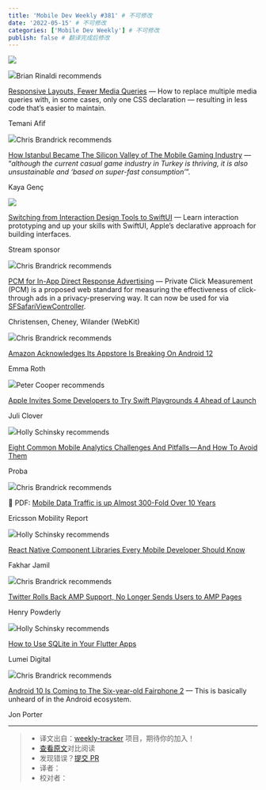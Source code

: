 ```yaml
---
title: 'Mobile Dev Weekly #381' # 不可修改
date: '2022-05-15' # 不可修改
categories: ['Mobile Dev Weekly'] # 不可修改
publish: false # 翻译完成后修改
---
```


![](https://res.cloudinary.com/cpress/image/upload/w_1280,e_sharpen:60/v1638531782/dxmin9oflqwbar08lwgp.jpg)

<!--以上是预览信息，图片一张或限制百字左右，前者优先，全文请使用二级及以下标题-->
<!-- more -->

![](https://cooperpress.s3.amazonaws.com/remotesynth.png)Brian Rinaldi recommends

[Responsive Layouts, Fewer Media Queries](https://mobiledevweekly.com/link/117097/web) — How to replace multiple media queries with, in some cases, only one CSS declaration — resulting in less code that’s easier to maintain.

Temani Afif

![](https://cooperpress.s3.amazonaws.com/chrisbrandrick.png)Chris Brandrick recommends

[How Istanbul Became The Silicon Valley of The Mobile Gaming Industry](https://mobiledevweekly.com/link/117098/web) — “_although the current casual game industry in Turkey is thriving, it is also unsustainable and ‘based on super-fast consumption’_”.

Kaya Genç

[![](https://copm.s3.amazonaws.com/f4349313.png)](https://mobiledevweekly.com/link/117099/web)

[Switching from Interaction Design Tools to SwiftUI](https://mobiledevweekly.com/link/117099/web) — Learn interaction prototyping and up your skills with SwiftUI, Apple’s declarative approach for building interfaces.

Stream sponsor

![](https://cooperpress.s3.amazonaws.com/chrisbrandrick.png)Chris Brandrick recommends

[PCM for In-App Direct Response Advertising](https://mobiledevweekly.com/link/117100/web) — Private Click Measurement (PCM) is a proposed web standard for measuring the effectiveness of click-through ads in a privacy-preserving way. It can now be used for via [SFSafariViewController](https://mobiledevweekly.com/link/117101/web).

Christensen, Cheney, Wilander (WebKit)

![](https://cooperpress.s3.amazonaws.com/chrisbrandrick.png)Chris Brandrick recommends

[Amazon Acknowledges Its Appstore Is Breaking On Android 12](https://mobiledevweekly.com/link/117102/web)

Emma Roth

![](https://cooperpress.s3.amazonaws.com/peterc.png)Peter Cooper recommends

[Apple Invites Some Developers to Try Swift Playgrounds 4 Ahead of Launch](https://mobiledevweekly.com/link/117103/web)

Juli Clover

![](https://cooperpress.s3.amazonaws.com/devgirlfl.png)Holly Schinsky recommends

[Eight Common Mobile Analytics Challenges And Pitfalls — And How To Avoid Them](https://mobiledevweekly.com/link/117104/web)

Proba

![](https://cooperpress.s3.amazonaws.com/chrisbrandrick.png)Chris Brandrick recommends

📑 PDF: [Mobile Data Traffic is up Almost 300-Fold Over 10 Years](https://mobiledevweekly.com/link/117105/web)

Ericsson Mobility Report

![](https://cooperpress.s3.amazonaws.com/devgirlfl.png)Holly Schinsky recommends

[React Native Component Libraries Every Mobile Developer Should Know](https://mobiledevweekly.com/link/117106/web)

Fakhar Jamil

![](https://cooperpress.s3.amazonaws.com/chrisbrandrick.png)Chris Brandrick recommends

[Twitter Rolls Back AMP Support, No Longer Sends Users to AMP Pages](https://mobiledevweekly.com/link/117107/web)

Henry Powderly

![](https://cooperpress.s3.amazonaws.com/devgirlfl.png)Holly Schinsky recommends

[How to Use SQLite in Your Flutter Apps](https://mobiledevweekly.com/link/117108/web)

Lumei Digital

![](https://cooperpress.s3.amazonaws.com/chrisbrandrick.png)Chris Brandrick recommends

[Android 10 Is Coming to The Six-year-old Fairphone 2](https://mobiledevweekly.com/link/117109/web) — This is basically unheard of in the Android ecosystem.

Jon Porter

---
> * 译文出自：[weekly-tracker](https://github.com/FEDarling/weekly-tracker) 项目，期待你的加入！
> * [查看原文](https://mobiledevweekly.com/issues/381)对比阅读
> * 发现错误？[提交 PR](https://github.com/FEDarling/weekly-tracker/blob/main/weeklys/mobile_dev_weekly/381)
> * 译者：
> * 校对者：
